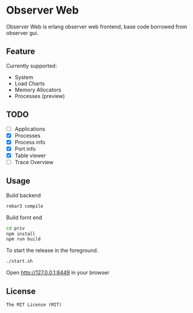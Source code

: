 Observer Web
============
Observer Web is erlang observer web frontend, base code borrowed from observer gui.

## Feature
Currently supported:
* System
* Load Charts
* Memory Allocators
* Processes (preview)

## TODO

- [ ] Applications
- [x] Processes
- [x] Process info
- [x] Port info
- [x] Table viewer
- [ ] Trace Overview

## Usage
Build backend
```bash
rebar3 compile
```

Build fornt end
```bash
cd priv
npm install
npm run build
```
To start the release in the foreground.
```bash
./start.sh
```
Open http://127.0.0.1:8449 in your browser


## License

    The MIT License (MIT)
